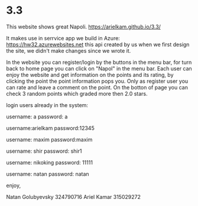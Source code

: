 # 3.3

This website shows great Napoli. https://arielkam.github.io/3.3/

It makes use in serrvice app we build in Azure: https://hw32.azurewebsites.net
this api created by us when we first design the site, we didn't make changes since we wrote it.

In the website you can register/login by the buttons in the menu bar, for turn back to home page you can click on "Napol" in the menu bar.
Each user can enjoy the website and get information on the points and its rating, by clicking the point the point information pops you.
Only as register user you can rate and leave a comment on the point.
On the botton of page you can check 3 random points which graded more then 2.0 stars.

login users already in the system:

username: a
password: a

username:arielkam
password:12345

username: maxim
password:maxim

username: shir
password: shir1

username: nikoking
password: 11111

username: natan
password: natan


enjoy,

Natan Golubyevsky 324790716
Ariel Kamar 315029272
